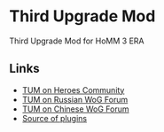 # Third Upgrade Mod
 Third Upgrade Mod for HoMM 3 ERA

## Links
- [TUM on Heroes Community](http://heroescommunity.com/viewthread.php3?TID=46241)
- [TUM on Russian WoG Forum](http://wforum.heroes35.net/showthread.php?tid=5520)
- [TUM on Chinese WoG Forum](https://www.h3wog.com/thread-75504-1-1.html)
- [Source of plugins](https://gitlab.com/Knightmarevive/_h3era_plugins_)
